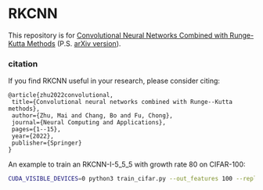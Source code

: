 # RKCNN


This repository is for [Convolutional Neural Networks Combined with Runge-Kutta Methods](https://link.springer.com/article/10.1007/s00521-022-07785-2) (P.S. [arXiv version](https://arxiv.org/abs/1802.08831)).

### citation
If you find RKCNN useful in your research, please consider citing:

	@article{zhu2022convolutional,
	 title={Convolutional neural networks combined with Runge--Kutta methods},
	 author={Zhu, Mai and Chang, Bo and Fu, Chong},
	 journal={Neural Computing and Applications},
	 pages={1--15},
	 year={2022},
	 publisher={Springer}
	}

An example to train an RKCNN-I-5_5_5 with growth rate 80 on CIFAR-100:

```bash
CUDA_VISIBLE_DEVICES=0 python3 train_cifar.py --out_features 100 --replace --k1 80 --k2 80 --k3 80 --s1 5 --s2 5 --s3 5 --batch-size 32 --attention --bottleneck --save YOUR_PATH
```
